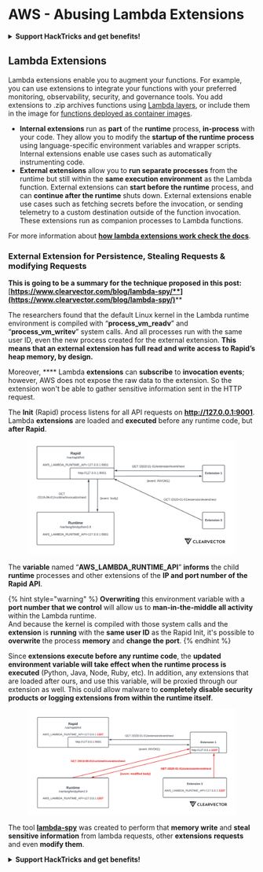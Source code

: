 # AWS - Abusing Lambda Extensions

<details>

<summary><strong>Support HackTricks and get benefits!</strong></summary>

* If you want to see your **company advertised in HackTricks** or if you want access to the **latest version of the PEASS or download HackTricks in PDF** Check the [**SUBSCRIPTION PLANS**](https://github.com/sponsors/carlospolop)!
* Get the [**official PEASS & HackTricks swag**](https://peass.creator-spring.com)
* Discover [**The PEASS Family**](https://opensea.io/collection/the-peass-family), our collection of exclusive [**NFTs**](https://opensea.io/collection/the-peass-family)
* **Join the** 💬 [**Discord group**](https://discord.gg/hRep4RUj7f) or the [**telegram group**](https://t.me/peass) or **follow** me on **Twitter** 🐦 [**@carlospolopm**](https://twitter.com/carlospolopm)**.**
* **Share your hacking tricks by submitting PRs to the** [**HackTricks**](https://github.com/carlospolop/hacktricks) and [**HackTricks Cloud**](https://github.com/carlospolop/hacktricks-cloud) github repos.

</details>

## Lambda Extensions

Lambda extensions enable you to augment your functions. For example, you can use extensions to integrate your functions with your preferred monitoring, observability, security, and governance tools. You add extensions to .zip archives functions using [Lambda layers](https://docs.aws.amazon.com/lambda/latest/dg/configuration-layers.html), or include them in the image for [functions deployed as container images](https://aws.amazon.com/blogs/compute/working-with-lambda-layers-and-extensions-in-container-images/).

* **Internal extensions** run as **part** of the **runtime** process, **in-process** with your code. They allow you to modify the **startup of the runtime process** using language-specific environment variables and wrapper scripts. Internal extensions enable use cases such as automatically instrumenting code.
* **External extensions** allow you to **run separate processes** from the runtime but still within the **same execution environment** as the Lambda function. External extensions can **start before the runtime** process, and can **continue after the runtime** shuts down. External extensions enable use cases such as fetching secrets before the invocation, or sending telemetry to a custom destination outside of the function invocation. These extensions run as companion processes to Lambda functions.

For more information about [**how lambda extensions work check the docs**](https://docs.aws.amazon.com/lambda/latest/dg/runtimes-extensions-api.html).

### External Extension for Persistence, Stealing Requests & modifying Requests

**This is going to be a summary for the technique proposed in this post:** [**https://www.clearvector.com/blog/lambda-spy/**](https://www.clearvector.com/blog/lambda-spy/)****

The researchers found that the default Linux kernel in the Lambda runtime environment is compiled with “**process\_vm\_readv**” and “**process\_vm\_writev**” system calls. And all processes run with the same user ID, even the new process created for the external extension. **This means that an external extension has full read and write access to Rapid’s heap memory, by design.**

Moreover, **** Lambda **extensions** can **subscribe** to **invocation events**; however, AWS does not expose the raw data to the extension. So the extension won't be able to gather sensitive information sent in the HTTP request.

The **Init** (Rapid) process listens for all API requests on **http://127.0.0.1:9001**. Lambda **extensions** are loaded and **executed** before any runtime code, but **after Rapid**.

<figure><img src="../../../../.gitbook/assets/image.png" alt=""><figcaption></figcaption></figure>

The **variable** named “**AWS\_LAMBDA\_RUNTIME\_API**” **informs** the child **runtime** processes and other extensions of the **IP and port number of the Rapid API**.

{% hint style="warning" %}
**Overwriting** this environment variable with a **port number that we control** will allow us to **man-in-the-middle all activity** within the Lambda runtime.\
And because the kernel is compiled with those system calls and the **extension** is **running** with the **same user ID** as the Rapid Init, it's possible to **overwrite** the process **memory** and **change the port**.
{% endhint %}

Since **extensions execute before any runtime code**, the **updated environment variable will take effect when the runtime process is executed** (Python, Java, Node, Ruby, etc). In addition, any extensions that are loaded after ours, and use this variable, will be proxied through our extension as well. This could allow malware to **completely disable security products or logging extensions from within the runtime itself**.

<figure><img src="../../../../.gitbook/assets/image (3).png" alt=""><figcaption></figcaption></figure>

The tool [**lambda-spy**](https://github.com/clearvector/lambda-spy) was created to perform that **memory write** and **steal sensitive information** from lambda requests, other **extensions** **requests** and even **modify them**.

<details>

<summary><strong>Support HackTricks and get benefits!</strong></summary>

* If you want to see your **company advertised in HackTricks** or if you want access to the **latest version of the PEASS or download HackTricks in PDF** Check the [**SUBSCRIPTION PLANS**](https://github.com/sponsors/carlospolop)!
* Get the [**official PEASS & HackTricks swag**](https://peass.creator-spring.com)
* Discover [**The PEASS Family**](https://opensea.io/collection/the-peass-family), our collection of exclusive [**NFTs**](https://opensea.io/collection/the-peass-family)
* **Join the** 💬 [**Discord group**](https://discord.gg/hRep4RUj7f) or the [**telegram group**](https://t.me/peass) or **follow** me on **Twitter** 🐦 [**@carlospolopm**](https://twitter.com/carlospolopm)**.**
* **Share your hacking tricks by submitting PRs to the** [**HackTricks**](https://github.com/carlospolop/hacktricks) and [**HackTricks Cloud**](https://github.com/carlospolop/hacktricks-cloud) github repos.

</details>
